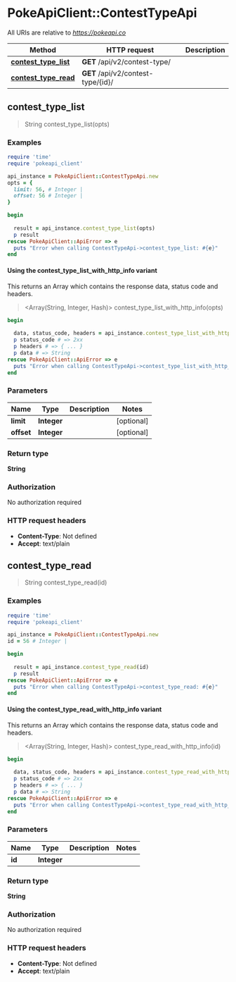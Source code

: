 # PokeApiClient::ContestTypeApi

All URIs are relative to *https://pokeapi.co*

| Method | HTTP request | Description |
| ------ | ------------ | ----------- |
| [**contest_type_list**](ContestTypeApi.md#contest_type_list) | **GET** /api/v2/contest-type/ |  |
| [**contest_type_read**](ContestTypeApi.md#contest_type_read) | **GET** /api/v2/contest-type/{id}/ |  |


## contest_type_list

> String contest_type_list(opts)



### Examples

```ruby
require 'time'
require 'pokeapi_client'

api_instance = PokeApiClient::ContestTypeApi.new
opts = {
  limit: 56, # Integer | 
  offset: 56 # Integer | 
}

begin
  
  result = api_instance.contest_type_list(opts)
  p result
rescue PokeApiClient::ApiError => e
  puts "Error when calling ContestTypeApi->contest_type_list: #{e}"
end
```

#### Using the contest_type_list_with_http_info variant

This returns an Array which contains the response data, status code and headers.

> <Array(String, Integer, Hash)> contest_type_list_with_http_info(opts)

```ruby
begin
  
  data, status_code, headers = api_instance.contest_type_list_with_http_info(opts)
  p status_code # => 2xx
  p headers # => { ... }
  p data # => String
rescue PokeApiClient::ApiError => e
  puts "Error when calling ContestTypeApi->contest_type_list_with_http_info: #{e}"
end
```

### Parameters

| Name | Type | Description | Notes |
| ---- | ---- | ----------- | ----- |
| **limit** | **Integer** |  | [optional] |
| **offset** | **Integer** |  | [optional] |

### Return type

**String**

### Authorization

No authorization required

### HTTP request headers

- **Content-Type**: Not defined
- **Accept**: text/plain


## contest_type_read

> String contest_type_read(id)



### Examples

```ruby
require 'time'
require 'pokeapi_client'

api_instance = PokeApiClient::ContestTypeApi.new
id = 56 # Integer | 

begin
  
  result = api_instance.contest_type_read(id)
  p result
rescue PokeApiClient::ApiError => e
  puts "Error when calling ContestTypeApi->contest_type_read: #{e}"
end
```

#### Using the contest_type_read_with_http_info variant

This returns an Array which contains the response data, status code and headers.

> <Array(String, Integer, Hash)> contest_type_read_with_http_info(id)

```ruby
begin
  
  data, status_code, headers = api_instance.contest_type_read_with_http_info(id)
  p status_code # => 2xx
  p headers # => { ... }
  p data # => String
rescue PokeApiClient::ApiError => e
  puts "Error when calling ContestTypeApi->contest_type_read_with_http_info: #{e}"
end
```

### Parameters

| Name | Type | Description | Notes |
| ---- | ---- | ----------- | ----- |
| **id** | **Integer** |  |  |

### Return type

**String**

### Authorization

No authorization required

### HTTP request headers

- **Content-Type**: Not defined
- **Accept**: text/plain

